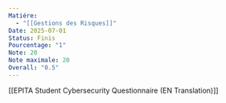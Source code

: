 ```yaml
---
Matiére:
  - "[[Gestions des Risques]]"
Date: 2025-07-01
Status: Finis
Pourcentage: "1"
Note: 20
Note maximale: 20
Overall: "0.5"
---
```

[[EPITA Student Cybersecurity Questionnaire (EN Translation)]]